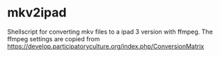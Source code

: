 mkv2ipad
========

Shellscript for converting mkv files to a ipad 3 version with ffmpeg. 
The ffmpeg settings are copied from https://develop.participatoryculture.org/index.php/ConversionMatrix
